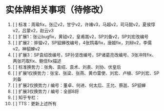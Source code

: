 # 实体牌相关事项（待修改）

1. [ ] 标准：周瑜fix，张辽v2，甘宁v2，许褚v3，马超v2，司马懿v2，夏侯惇v2，吕蒙v2，赵云v3
2. [ ] 扩展1：张让bugfix，黄钺v2，皇甫嵩v2，SP刘备v2，SP刘宏改编号
3. [ ] 扩展2：骅骝v2，SP貂蝉改编号，4张鸩毒fix，唐姬fix，刘辩v2，李儒v2，神貂蝉v2
4. [ ] 扩展3：SP袁绍改编号，SP孙坚改编号，SP诸葛亮改编号、3张冲阵fix、两张巧取fix、鲍信fix描述
5. [ ] 标准换势力：张角、袁绍、袁术、刘表、刘协、伏皇后
6. [ ] 扩展1仅换势力：张宝、张梁、张燕、黄巾雷使、刘宏、卢植、SP刘宏、SP刘备
7. [ ] 扩展2仅换势力 / 编号：董卓、何进、何太后、王允、蔡邕、SP貂蝉
8. [ ] 扩展3仅换势力 / 编号：全部8将
9.  [ ] 知乎专栏：
10. [ ] TTS：更新上述所有
